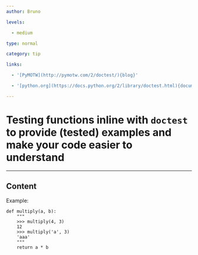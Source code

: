 ```yaml
---
author: Bruno

levels:

  - medium

type: normal

category: tip

links:

  - '[PyMOTW](http://pymotw.com/2/doctest/){blog}'

  - '[python.org](https://docs.python.org/2/library/doctest.html){documentation}'

---
```


# Testing functions inline with `doctest` to provide (tested) examples and make your code easier to understand

---

## Content

Example:

```
def multiply(a, b):
    """
    >>> multiply(4, 3)
    12
    >>> multiply('a', 3)
    'aaa'
    """
    return a * b
```
